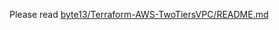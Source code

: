 Please read [byte13/Terraform-AWS-TwoTiersVPC/README.md](https://github.com/byte13/Terraform-AWS-TwoTiersVPC/blob/master/README.md)
